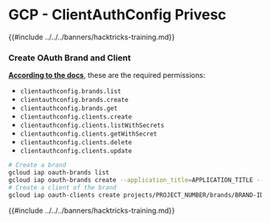 # GCP - ClientAuthConfig Privesc

{{#include ../../../banners/hacktricks-training.md}}

### Create OAuth Brand and Client

[**According to the docs**](https://cloud.google.com/iap/docs/programmatic-oauth-clients), these are the required permissions:

- `clientauthconfig.brands.list`
- `clientauthconfig.brands.create`
- `clientauthconfig.brands.get`
- `clientauthconfig.clients.create`
- `clientauthconfig.clients.listWithSecrets`
- `clientauthconfig.clients.getWithSecret`
- `clientauthconfig.clients.delete`
- `clientauthconfig.clients.update`

```bash
# Create a brand
gcloud iap oauth-brands list
gcloud iap oauth-brands create --application_title=APPLICATION_TITLE --support_email=SUPPORT_EMAIL
# Create a client of the brand
gcloud iap oauth-clients create projects/PROJECT_NUMBER/brands/BRAND-ID --display_name=NAME
```

{{#include ../../../banners/hacktricks-training.md}}
